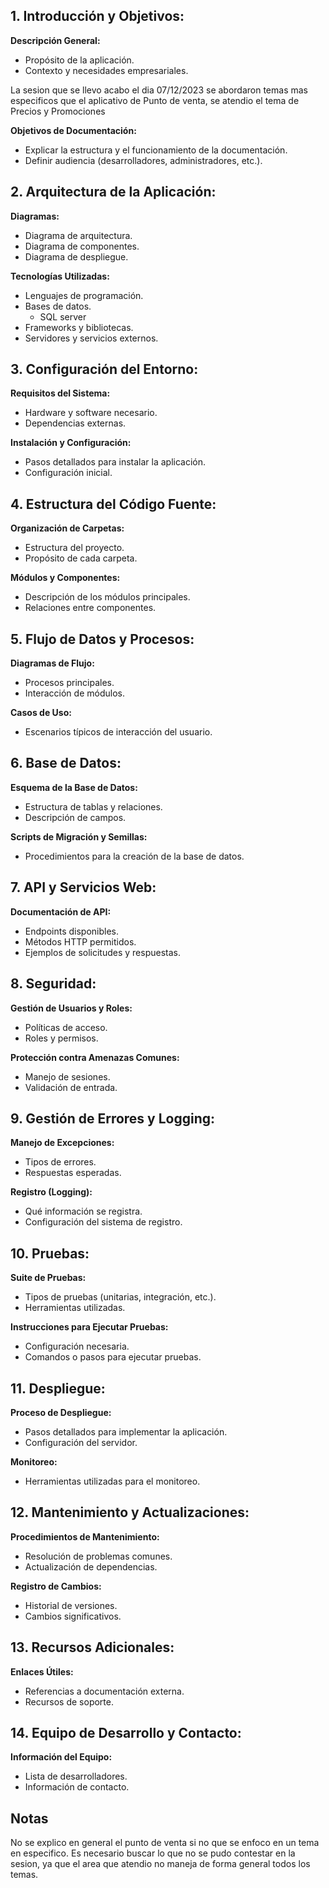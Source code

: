 ## 1. Introducción y Objetivos:

**Descripción General:**

- Propósito de la aplicación.
- Contexto y necesidades empresariales.

La sesion que se llevo acabo el dia 07/12/2023 se abordaron temas mas especificos que el aplicativo de Punto de venta, se atendio el tema de Precios y Promociones

**Objetivos de Documentación:**

- Explicar la estructura y el funcionamiento de la documentación.
- Definir audiencia (desarrolladores, administradores, etc.).



## 2. Arquitectura de la Aplicación:

**Diagramas:**

- Diagrama de arquitectura.
- Diagrama de componentes.
- Diagrama de despliegue.

**Tecnologías Utilizadas:**

- Lenguajes de programación.
- Bases de datos.
  - SQL server
- Frameworks y bibliotecas.
- Servidores y servicios externos.

## 3. Configuración del Entorno:

**Requisitos del Sistema:**

- Hardware y software necesario.
- Dependencias externas.

**Instalación y Configuración:**

- Pasos detallados para instalar la aplicación.
- Configuración inicial.

## 4. Estructura del Código Fuente:

**Organización de Carpetas:**

- Estructura del proyecto.
- Propósito de cada carpeta.

**Módulos y Componentes:**

- Descripción de los módulos principales.
- Relaciones entre componentes.

## 5. Flujo de Datos y Procesos:

**Diagramas de Flujo:**

- Procesos principales.
- Interacción de módulos.

**Casos de Uso:**

- Escenarios típicos de interacción del usuario.

## 6. Base de Datos:

**Esquema de la Base de Datos:**

- Estructura de tablas y relaciones.
- Descripción de campos.

**Scripts de Migración y Semillas:**

- Procedimientos para la creación de la base de datos.

## 7. API y Servicios Web:

**Documentación de API:**

- Endpoints disponibles.
- Métodos HTTP permitidos.
- Ejemplos de solicitudes y respuestas.

## 8. Seguridad:

**Gestión de Usuarios y Roles:**

- Políticas de acceso.
- Roles y permisos.

**Protección contra Amenazas Comunes:**

- Manejo de sesiones.
- Validación de entrada.

## 9. Gestión de Errores y Logging:

**Manejo de Excepciones:**

- Tipos de errores.
- Respuestas esperadas.

**Registro (Logging):**

- Qué información se registra.
- Configuración del sistema de registro.

## 10. Pruebas:

**Suite de Pruebas:**

- Tipos de pruebas (unitarias, integración, etc.).
- Herramientas utilizadas.

**Instrucciones para Ejecutar Pruebas:**

- Configuración necesaria.
- Comandos o pasos para ejecutar pruebas.

## 11. Despliegue:

**Proceso de Despliegue:**

- Pasos detallados para implementar la aplicación.
- Configuración del servidor.

**Monitoreo:**

- Herramientas utilizadas para el monitoreo.

## 12. Mantenimiento y Actualizaciones:

**Procedimientos de Mantenimiento:**

- Resolución de problemas comunes.
- Actualización de dependencias.

**Registro de Cambios:**

- Historial de versiones.
- Cambios significativos.

## 13. Recursos Adicionales:

**Enlaces Útiles:**

- Referencias a documentación externa.
- Recursos de soporte.

## 14. Equipo de Desarrollo y Contacto:

**Información del Equipo:**

- Lista de desarrolladores.
- Información de contacto.

## Notas

No se explico en general el punto de venta si no que se enfoco en un tema en especifico.
Es necesario buscar lo que no se pudo contestar en la sesion, ya que el area que atendio no maneja de forma general todos los temas.
